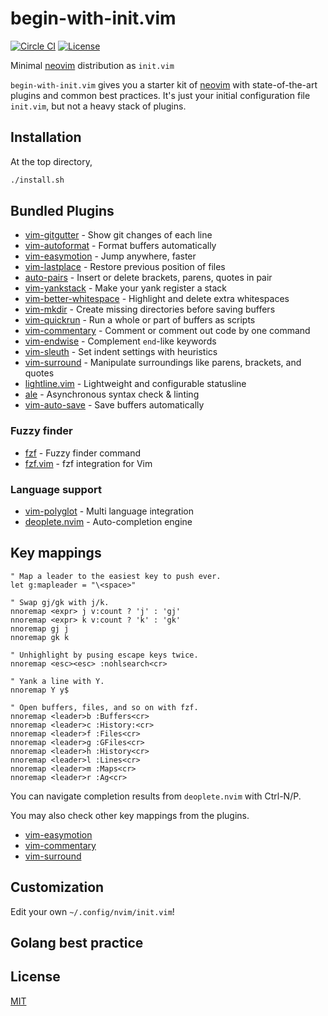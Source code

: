 # begin-with-init.vim

[![Circle CI](https://img.shields.io/circleci/project/github/raviqqe/begin-with-init.vim.svg?style=flat-square)](https://circleci.com/gh/raviqqe/begin-with-init.vim)
[![License](https://img.shields.io/github/license/raviqqe/begin-with-init.vim.svg?style=flat-square)](LICENSE)

Minimal [neovim] distribution as `init.vim`

`begin-with-init.vim` gives you a starter kit of [neovim] with state-of-the-art
plugins and common best practices.
It's just your initial configuration file `init.vim`, but not a heavy stack of
plugins.

## Installation

At the top directory,

```sh
./install.sh
```

## Bundled Plugins

- [vim-gitgutter](https://github.com/airblade/vim-gitgutter) - Show git changes of each line
- [vim-autoformat](https://github.com/Chiel92/vim-autoformat) - Format buffers automatically
- [vim-easymotion](https://github.com/easymotion/vim-easymotion) - Jump anywhere, faster
- [vim-lastplace](https://github.com/farmergreg/vim-lastplace) - Restore previous position of files
- [auto-pairs](https://github.com/jiangmiao/auto-pairs) - Insert or delete brackets, parens, quotes in pair
- [vim-yankstack](https://github.com/maxbrunsfeld/vim-yankstack) - Make your yank register a stack
- [vim-better-whitespace](https://github.com/ntpeters/vim-better-whitespace) - Highlight and delete extra whitespaces
- [vim-mkdir](https://github.com/pbrisbin/vim-mkdir) - Create missing directories before saving buffers
- [vim-quickrun](https://github.com/thinca/vim-quickrun) - Run a whole or part of buffers as scripts
- [vim-commentary](https://github.com/tpope/vim-commentary) - Comment or comment out code by one command
- [vim-endwise](https://github.com/tpope/vim-endwise) - Complement `end`-like keywords
- [vim-sleuth](https://github.com/tpope/vim-sleuth) - Set indent settings with heuristics
- [vim-surround](https://github.com/tpope/vim-surround) - Manipulate surroundings like parens, brackets, and quotes
- [lightline.vim](https://github.com/itchyny/lightline.vim) - Lightweight and configurable statusline
- [ale](https://github.com/w0rp/ale) - Asynchronous syntax check & linting
- [vim-auto-save](https://github.com/907th/vim-auto-save) - Save buffers automatically

### Fuzzy finder

- [fzf](https://github.com/junegunn/fzf) - Fuzzy finder command
- [fzf.vim](https://github.com/junegunn/fzf.vim) - fzf integration for Vim

### Language support

- [vim-polyglot](https://github.com/sheerun/vim-polyglot) - Multi language integration
- [deoplete.nvim](https://github.com/Shougo/deoplete.nvim) - Auto-completion engine

## Key mappings

```vim
" Map a leader to the easiest key to push ever.
let g:mapleader = "\<space>"

" Swap gj/gk with j/k.
nnoremap <expr> j v:count ? 'j' : 'gj'
nnoremap <expr> k v:count ? 'k' : 'gk'
nnoremap gj j
nnoremap gk k

" Unhighlight by pusing escape keys twice.
nnoremap <esc><esc> :nohlsearch<cr>

" Yank a line with Y.
nnoremap Y y$

" Open buffers, files, and so on with fzf.
nnoremap <leader>b :Buffers<cr>
nnoremap <leader>c :History:<cr>
nnoremap <leader>f :Files<cr>
nnoremap <leader>g :GFiles<cr>
nnoremap <leader>h :History<cr>
nnoremap <leader>l :Lines<cr>
nnoremap <leader>m :Maps<cr>
nnoremap <leader>r :Ag<cr>
```

You can navigate completion results from `deoplete.nvim` with Ctrl-N/P.

You may also check other key mappings from the plugins.

- [vim-easymotion](https://github.com/easymotion/vim-easymotion)
- [vim-commentary](https://github.com/tpope/vim-commentary)
- [vim-surround](https://github.com/tpope/vim-surround)

## Customization

Edit your own `~/.config/nvim/init.vim`!

## Golang best practice
## License

[MIT](LICENSE)

[neovim]: https://github.com/neovim/neovim
